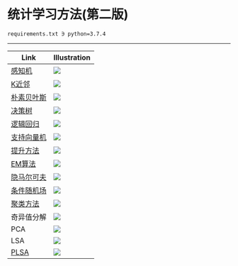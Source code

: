 # 统计学习方法(第二版)

    requirements.txt ∋ python=3.7.4

---
| Link                                                                   | Illustration                         |
| ---------------------------------------------------------------------- | ------------------------------------ |
| [感知机](https://zhen8838.github.io/2020/05/19/statis-learn-cp1/)      | ![](gif/Perceptron.gif)              |
| [K近邻](https://zhen8838.github.io/2020/05/24/statis-learn-cp2/)       | ![](gif/KNN.gif)                     |
| [朴素贝叶斯](https://zhen8838.github.io/2020/05/24/statis-learn-cp3/)  | ![](gif/NaiveBayes.gif)              |
| [决策树](https://zhen8838.github.io/2020/05/27/statis-learn-cp4/)      | ![](gif/DecisionTree.gif)            |
| [逻辑回归](https://zhen8838.github.io/2020/05/30/statis-learn-cp5/)    | ![](gif/LogisticReression.gif)       |
| [支持向量机](https://zhen8838.github.io/2020/06/01/statis-learn-cp6/)  | ![](gif/SVM.gif)                     |
| [提升方法](https://zhen8838.github.io/2020/06/06/statis-learn-cp7/)    | ![](gif/Adaboost.gif)                |
| [EM算法](https://zhen8838.github.io/2020/06/07/statis-learn-cp8/)      | ![](gif/ExpectationMaximization.gif) |
| [隐马尔可夫](https://zhen8838.github.io/2020/06/10/statis-learn-cp9/)  | ![](gif/HMM_viterbi.gif)             |
| [条件随机场](https://zhen8838.github.io/2020/06/13/statis-learn-cp10/) | ![](gif/crf.gif)                     |
| [聚类方法](https://zhen8838.github.io/2020/06/16/statis-learn-cp11/)   | ![](gif/Kmeans.gif)                  |
| 奇异值分解                                                             | ![](gif/SVD.gif)                     |
| PCA                                                                    | ![](gif/PCA.gif)                     |
| LSA                                                                    | ![](gif/LSA.png)                     |
| [PLSA](https://zhen8838.github.io/2020/07/21/statis-learn-cp15/)       | ![](gif/PLSA.gif)                    |